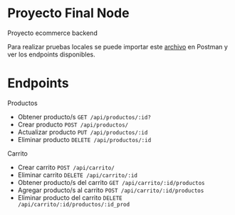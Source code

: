 # Proyecto Final Node

Proyecto ecommerce backend

Para realizar pruebas locales se puede importar este [archivo](./postman_colletion.json)  en Postman y ver los endpoints disponibles.

# Endpoints

Productos

- Obtener producto/s `GET /api/productos/:id?` 
- Crear producto `POST /api/productos/`
- Actualizar producto `PUT /api/productos/:id`
- Eliminar producto `DELETE /api/productos/:id`

Carrito

- Crear carrito `POST /api/carrito/`
- Eliminar carrito `DELETE /api/carrito/:id`
- Obtener producto/s del carrito `GET /api/carrito/:id/productos` 
- Agregar producto/s al carrito `POST /api/carrito/:id/productos` 
- Eliminar producto del carrito `DELETE /api/carrito/:id/productos/:id_prod` 


